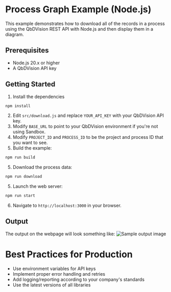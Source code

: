 # Process Graph Example (Node.js)

This example demonstrates how to download all of the records in a process using
the QbDVision REST API with Node.js and then display them in a diagram.

## Prerequisites

- Node.js 20.x or higher
- A QbDVision API key

## Getting Started

1. Install the dependencies
```bash
npm install
```
2. Edit `src/download.js` and replace `YOUR_API_KEY` with your QbDVision API key.
3. Modify `BASE_URL` to point to your QbDVision environment if you're not using
   Sandbox.
4. Modify `PROJECT_ID` and `PROCESS_ID` to be the project and process ID that
   you want to see.
5. Build the example:
```bash
npm run build
```
5. Download the process data:
```bash
npm run download
```
5. Launch the web server:
```bash
npm run start
````
6. Navigate to `http://localhost:3000` in your browser.

## Output
The output on the webpage will look something like:
![Sample output image](./sample_output.png)

# Best Practices for Production

- Use environment variables for API keys
- Implement proper error handling and retries
- Add logging/reporting according to your company's standards
- Use the latest versions of all libraries

